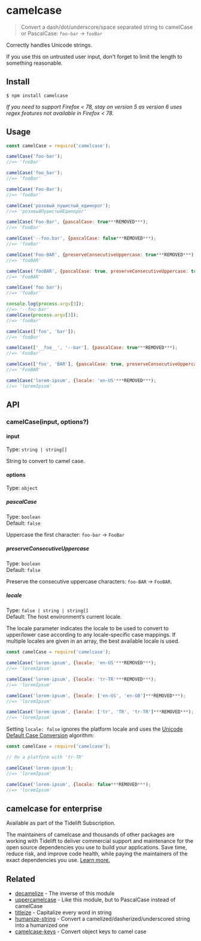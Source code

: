 # camelcase

> Convert a dash/dot/underscore/space separated string to camelCase or PascalCase: `foo-bar` → `fooBar`

Correctly handles Unicode strings.

If you use this on untrusted user input, don't forget to limit the length to something reasonable.

## Install

```
$ npm install camelcase
```

*If you need to support Firefox < 78, stay on version 5 as version 6 uses regex features not available in Firefox < 78.*

## Usage

```js
const camelCase = require('camelcase');

camelCase('foo-bar');
//=> 'fooBar'

camelCase('foo_bar');
//=> 'fooBar'

camelCase('Foo-Bar');
//=> 'fooBar'

camelCase('розовый_пушистый_единорог');
//=> 'розовыйПушистыйЕдинорог'

camelCase('Foo-Bar', {pascalCase: true***REMOVED***);
//=> 'FooBar'

camelCase('--foo.bar', {pascalCase: false***REMOVED***);
//=> 'fooBar'

camelCase('Foo-BAR', {preserveConsecutiveUppercase: true***REMOVED***);
//=> 'fooBAR'

camelCase('fooBAR', {pascalCase: true, preserveConsecutiveUppercase: true***REMOVED***));
//=> 'FooBAR'

camelCase('foo bar');
//=> 'fooBar'

console.log(process.argv[3]);
//=> '--foo-bar'
camelCase(process.argv[3]);
//=> 'fooBar'

camelCase(['foo', 'bar']);
//=> 'fooBar'

camelCase(['__foo__', '--bar'], {pascalCase: true***REMOVED***);
//=> 'FooBar'

camelCase(['foo', 'BAR'], {pascalCase: true, preserveConsecutiveUppercase: true***REMOVED***)
//=> 'FooBAR'

camelCase('lorem-ipsum', {locale: 'en-US'***REMOVED***);
//=> 'loremIpsum'
```

## API

### camelCase(input, options?)

#### input

Type: `string | string[]`

String to convert to camel case.

#### options

Type: `object`

##### pascalCase

Type: `boolean`\
Default: `false`

Uppercase the first character: `foo-bar` → `FooBar`

##### preserveConsecutiveUppercase

Type: `boolean`\
Default: `false`

Preserve the consecutive uppercase characters: `foo-BAR` → `FooBAR`.

##### locale

Type: `false | string | string[]`\
Default: The host environment’s current locale.

The locale parameter indicates the locale to be used to convert to upper/lower case according to any locale-specific case mappings. If multiple locales are given in an array, the best available locale is used.

```js
const camelCase = require('camelcase');

camelCase('lorem-ipsum', {locale: 'en-US'***REMOVED***);
//=> 'loremIpsum'

camelCase('lorem-ipsum', {locale: 'tr-TR'***REMOVED***);
//=> 'loremİpsum'

camelCase('lorem-ipsum', {locale: ['en-US', 'en-GB']***REMOVED***);
//=> 'loremIpsum'

camelCase('lorem-ipsum', {locale: ['tr', 'TR', 'tr-TR']***REMOVED***);
//=> 'loremİpsum'
```

Setting `locale: false` ignores the platform locale and uses the [Unicode Default Case Conversion](https://unicode-org.github.io/icu/userguide/transforms/casemappings.html#simple-single-character-case-mapping) algorithm:

```js
const camelCase = require('camelcase');

// On a platform with 'tr-TR'

camelCase('lorem-ipsum');
//=> 'loremİpsum'

camelCase('lorem-ipsum', {locale: false***REMOVED***);
//=> 'loremIpsum'
```

## camelcase for enterprise

Available as part of the Tidelift Subscription.

The maintainers of camelcase and thousands of other packages are working with Tidelift to deliver commercial support and maintenance for the open source dependencies you use to build your applications. Save time, reduce risk, and improve code health, while paying the maintainers of the exact dependencies you use. [Learn more.](https://tidelift.com/subscription/pkg/npm-camelcase?utm_source=npm-camelcase&utm_medium=referral&utm_campaign=enterprise&utm_term=repo)

## Related

- [decamelize](https://github.com/sindresorhus/decamelize) - The inverse of this module
- [uppercamelcase](https://github.com/SamVerschueren/uppercamelcase) - Like this module, but to PascalCase instead of camelCase
- [titleize](https://github.com/sindresorhus/titleize) - Capitalize every word in string
- [humanize-string](https://github.com/sindresorhus/humanize-string) - Convert a camelized/dasherized/underscored string into a humanized one
- [camelcase-keys](https://github.com/sindresorhus/camelcase-keys) - Convert object keys to camel case
